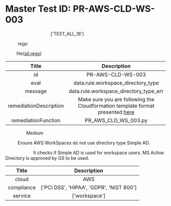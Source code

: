 



# Master Test ID: PR-AWS-CLD-WS-003


***<font color="white">Master Snapshot Id:</font>*** ['TEST_ALL_18']

***<font color="white">type:</font>*** rego

***<font color="white">rule:</font>*** file([all.rego])  
  
  
  
  

|Title|Description|
| :---: | :---: |
|id|PR-AWS-CLD-WS-003|
|eval|data.rule.workspace_directory_type|
|message|data.rule.workspace_directory_type_err|
|remediationDescription|Make sure you are following the Cloudformation template format presented <a href='https://boto3.amazonaws.com/v1/documentation/api/latest/reference/services/workspaces.html#WorkSpaces.Client.describe_workspace_directories' target='_blank'>here</a>|
|remediationFunction|PR_AWS_CLD_WS_003.py|


***<font color="white">Severity:</font>*** Medium

***<font color="white">Title:</font>*** Ensure AWS WorkSpaces do not use directory type Simple AD.

***<font color="white">Description:</font>*** It checks if Simple AD is used for workspace users. MS Active Directory is approved by GS to be used.  
  
  

|Title|Description|
| :---: | :---: |
|cloud|AWS|
|compliance|['PCI DSS', 'HIPAA', 'GDPR', 'NIST 800']|
|service|['workspace']|



[all.rego]: https://github.com/prancer-io/prancer-compliance-test/tree/master/aws/cloud/all.rego
